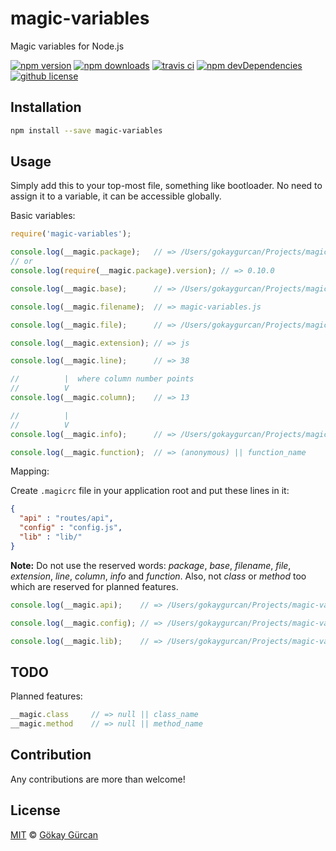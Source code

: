 # magic-variables

Magic variables for Node.js

[![npm version][npm-image]][npm-url]
[![npm downloads][downloads-image]][downloads-url]
[![travis ci][travis-image]][travis-url]
[![npm devDependencies][dev-image]][dev-url]
[![github license][license-image]][license-url]

## Installation

```bash
npm install --save magic-variables
```

## Usage

Simply add this to your top-most file, something like bootloader. No need to assign it to a variable, it can be accessible globally.

Basic variables: 

```javascript
require('magic-variables');

console.log(__magic.package);   // => /Users/gokaygurcan/Projects/magic-variables/package.json
// or
console.log(require(__magic.package).version); // => 0.10.0

console.log(__magic.base);      // => /Users/gokaygurcan/Projects/magic-variables/

console.log(__magic.filename);  // => magic-variables.js

console.log(__magic.file);      // => /Users/gokaygurcan/Projects/magic-variables/magic-variables.js

console.log(__magic.extension); // => js

console.log(__magic.line);      // => 38

//          |  where column number points
//          V
console.log(__magic.column);    // => 13

//          |
//          V
console.log(__magic.info);      // => /Users/gokaygurcan/Projects/magic-variables/magic-variables.js:46:13

console.log(__magic.function);  // => (anonymous) || function_name
```

Mapping: 

Create `.magicrc` file in your application root and put these lines in it:
```JSON
{
  "api" : "routes/api",
  "config" : "config.js",
  "lib" : "lib/"
}
```
**Note:** Do not use the reserved words: _package_, _base_, _filename_, _file_, _extension_, _line_, _column_, _info_ and _function_. Also, not _class_ or _method_ too which are reserved for planned features.

```javascript
console.log(__magic.api);    // => /Users/gokaygurcan/Projects/magic-variables/routes/api

console.log(__magic.config); // => /Users/gokaygurcan/Projects/magic-variables/config.js

console.log(__magic.lib);    // => /Users/gokaygurcan/Projects/magic-variables/lib/
```

## TODO

Planned features: 
```javascript
__magic.class     // => null || class_name
__magic.method    // => null || method_name
```

## Contribution

Any contributions are more than welcome!

## License
[MIT](LICENSE) © [Gökay Gürcan](http://www.gokaygurcan.com)

[npm-image]: https://img.shields.io/npm/v/magic-variables.svg?style=flat-square
[npm-url]: https://www.npmjs.com/package/magic-variables
[downloads-image]: https://img.shields.io/npm/dm/magic-variables.svg?style=flat-square
[downloads-url]: https://www.npmjs.com/package/magic-variables
[travis-image]: https://img.shields.io/travis/gokaygurcan/magic-variables.svg?style=flat-square
[travis-url]: https://travis-ci.org/gokaygurcan/magic-variables
[dev-image]: https://img.shields.io/david/dev/gokaygurcan/magic-variables.svg?style=flat-square
[dev-url]: https://github.com/gokaygurcan/magic-variables
[license-image]: https://img.shields.io/github/license/gokaygurcan/tisikkirlir.js.svg?style=flat-square
[license-url]: https://raw.githubusercontent.com/gokaygurcan/magic-variables/master/LICENSE
